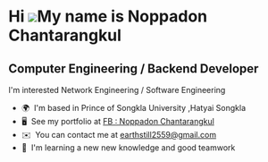 Hi ![](https://user-images.githubusercontent.com/18350557/176309783-0785949b-9127-417c-8b55-ab5a4333674e.gif)My name is Noppadon Chantarangkul
==============================================================================================================================================

Computer Engineering / Backend Developer
------------------------------------------

I'm interested Network Engineering / Software Engineering

* 🌍  I'm based in Prince of Songkla University ,Hatyai Songkla
* 🖥️  See my portfolio at [FB : Noppadon Chantarangkul](http:///www.facebook.com/NoppadonChantarangkul/)
* ✉️  You can contact me at [earthstill2559@gmail.com](mailto:earthstill2559@gmail.com)
* 🧠  I'm learning a new new knowledge and good teamwork

</p>
